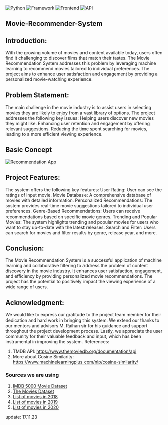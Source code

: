 ![Python](https://img.shields.io/badge/Python-3.8-blueviolet)
![Framework](https://img.shields.io/badge/Framework-Flask-red)
![Frontend](https://img.shields.io/badge/Frontend-HTML/CSS/JS-green)
![API](https://img.shields.io/badge/API-TMDB-fcba03)

## Movie-Recommender-System
## Introduction:
With the growing volume of movies and content available today, users often find it challenging to discover films that match their tastes. The Movie Recommendation System addresses this problem by leveraging machine learning to recommend movies tailored to individual preferences. The project aims to enhance user satisfaction and engagement by providing a personalized movie-watching experience.
## Problem Statement:
The main challenge in the movie industry is to assist users in selecting movies they are likely to enjoy from a vast library of options. The project addresses the following key issues:
Helping users discover new movies they might like.
Enhancing user retention and engagement by offering relevant suggestions.
Reducing the time spent searching for movies, leading to a more efficient viewing experience.

## Basic Concept 
![Recommendation App](https://user-images.githubusercontent.com/36665975/168742738-5435cf76-1a42-4d87-94b4-999e5bfc48d3.png)
## Project Features:
The system offers the following key features:
User Rating: User can see the ratings of input movie.
Movie Database: A comprehensive database of movies with detailed information.
Personalized Recommendations: The system provides real-time movie suggestions tailored to individual user preferences.
Genre-Based Recommendations: Users can receive recommendations based on specific movie genres.
Trending and Popular Movies: The system highlights trending and popular movies for users who want to stay up-to-date with the latest releases.
Search and Filter: Users can search for movies and filter results by genre, release year, and more.

## Conclusion:
The Movie Recommendation System is a successful application of machine learning and collaborative filtering to address the problem of content discovery in the movie industry. It enhances user satisfaction, engagement, and efficiency by providing personalized movie recommendations. The project has the potential to positively impact the viewing experience of a wide range of users.
## Acknowledgment:
We would like to express our gratitude to the project team member for their dedication and hard work in bringing this system. We extend our thanks to our mentors and advisors M. Raihan sir for his guidance and support throughout the project development process. Lastly, we appreciate the user community for their valuable feedback and input, which has been instrumental in improving the system.
References:
1. TMDB API:  https://www.themoviedb.org/documentation/api
2. More about Cosine Similarity: https://www.machinelearningplus.com/nlp/cosine-similarity/  

### Sources we are using
1. [IMDB 5000 Movie Dataset](https://www.kaggle.com/carolzhangdc/imdb-5000-movie-dataset)
2. [The Movies Dataset](https://www.kaggle.com/rounakbanik/the-movies-dataset)
3. [List of movies in 2018](https://en.wikipedia.org/wiki/List_of_American_films_of_2018)
4. [List of movies in 2019](https://en.wikipedia.org/wiki/List_of_American_films_of_2019)
5. [List of movies in 2020](https://en.wikipedia.org/wiki/List_of_American_films_of_2020)

update: 17.11.23  

